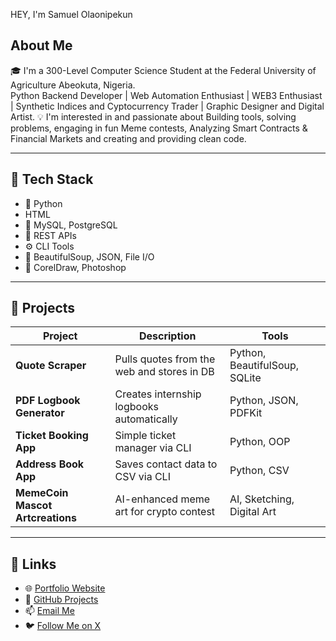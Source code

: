 HEY, I'm Samuel Olaonipekun

## About Me 
🎓 I'm a 300-Level Computer Science Student at the Federal University of Agriculture Abeokuta, Nigeria.  
Python Backend Developer | Web Automation Enthusiast | WEB3 Enthusiast | Synthetic Indices and Cyptocurrency Trader | Graphic Designer and Digital Artist.
💡 I'm interested in and passionate about Building tools, solving problems, engaging in fun Meme contests, Analyzing Smart Contracts & Financial Markets and creating and providing clean code.

---

## 🥇 Tech Stack
- 🐍 Python
- HTML
- 🧱 MySQL, PostgreSQL
- 🔄 REST APIs
- ⚙️ CLI Tools
- 🧪 BeautifulSoup, JSON, File I/O
- 🎨 CorelDraw, Photoshop


---

## 🚀 Projects

| Project | Description | Tools |
|--------|-------------|-------|
| **Quote Scraper** | Pulls quotes from the web and stores in DB | Python, BeautifulSoup, SQLite |
| **PDF Logbook Generator** | Creates internship logbooks automatically | Python, JSON, PDFKit |
| **Ticket Booking App** | Simple ticket manager via CLI | Python, OOP |
| **Address Book App** | Saves contact data to CSV via CLI | Python, CSV |
| **MemeCoin Mascot Artcreations** | AI-enhanced meme art for crypto contest | AI, Sketching, Digital Art |

---

## 🔗 Links
- 🌐 [Portfolio Website](https://samuelolaonipekun-portfolio.vercel.app)
- 🐙 [GitHub Projects](https://github.com/Donsirmuel)
- 📫 [Email Me](mailto:samuelolaonipekun050@gmail.com)
- 🐦 [Follow Me on X](https://x.com/_donsirmuel)
